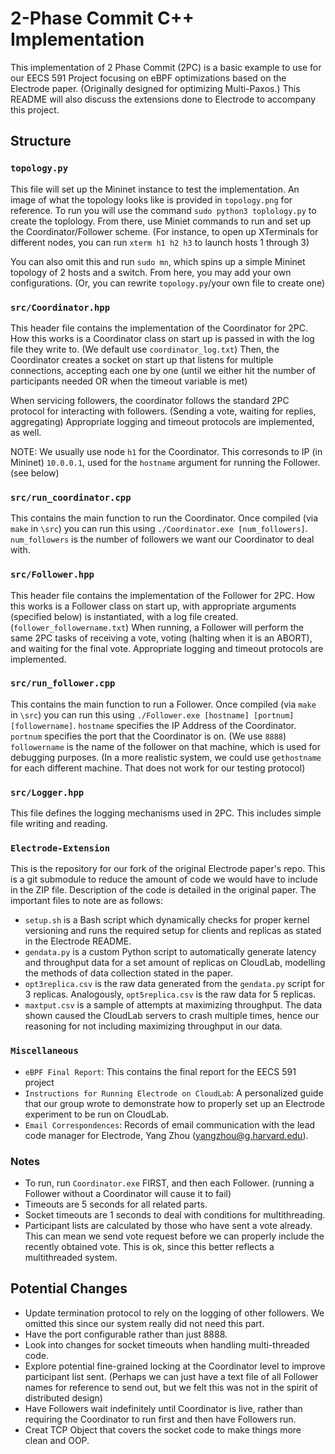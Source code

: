 # 2-Phase Commit C++ Implementation
This implementation of 2 Phase Commit (2PC) is a basic example to use for our EECS 591 Project focusing on eBPF optimizations based on the Electrode paper. (Originally designed for optimizing Multi-Paxos.) This README will also discuss the extensions done to Electrode to accompany this project.

## Structure
### `topology.py`
This file will set up the Mininet instance to test the implementation. An image of what the topology looks like is provided in `topology.png` for reference. To run you will use the command `sudo python3 toplology.py` to create the toplology. From there, use Miniet commands to run and set up the Coordinator/Follower scheme. (For instance, to open up XTerminals for different nodes, you can run `xterm h1 h2 h3` to launch hosts 1 through 3)

You can also omit this and run `sudo mn`, which spins up a simple Mininet topology of 2 hosts and a switch. From here, you may add your own configurations. (Or, you can rewrite `topology.py`/your own file to create one)

### `src/Coordinator.hpp`
This header file contains the implementation of the Coordinator for 2PC. How this works is a Coordinator class on start up is passed in with the log file they write to. (We default use `coordinator_log.txt`) Then, the Coordinator creates a socket on start up that listens for multiple connections, accepting each one by one (until we either hit the number of participants needed OR when the timeout variable is met)

When servicing followers, the coordinator follows the standard 2PC protocol for interacting with followers. (Sending a vote, waiting for replies, aggregating) Appropriate logging and timeout protocols are implemented, as well. 

NOTE: We usually use node `h1` for the Coordinator. This corresonds to IP (in Mininet) `10.0.0.1`, used for the `hostname` argument for running the Follower. (see below)

### `src/run_coordinator.cpp`
This contains the main function to run the Coordinator. Once compiled (via `make` in `\src`) you can run this using `./Coordinator.exe [num_followers]`. `num_followers` is the number of followers we want our Coordinator to deal with.

### `src/Follower.hpp`
This header file contains the implementation of the Follower for 2PC. How this works is a Follower class on start up, with appropriate arguments (specified below) is instantiated, with a log file created. (`follower_followername.txt`)
When running, a Follower will perform the same 2PC tasks of receiving a vote, voting (halting when it is an ABORT), and waiting for the final vote. Appropriate logging and timeout protocols are implemented. 

### `src/run_follower.cpp`
This contains the main function to run a Follower. Once compiled (via `make` in `\src`) you can run this using `./Follower.exe [hostname] [portnum] [followername]`. `hostname` specifies the IP Address of the Coordinator. `portnum` specifies the port that the Coordinator is on. (We use `8888`) `followername` is the name of the follower on that machine, which is used for debugging purposes. (In a more realistic system, we could use `gethostname` for each different machine. That does not work for our testing protocol)

### `src/Logger.hpp`
This file defines the logging mechanisms used in 2PC. This includes simple file writing and reading.

### `Electrode-Extension`
This is the repository for our fork of the original Electrode paper's repo. This is a git submodule to reduce the amount of code we would have to include in the ZIP file. Description of the code is detailed in the original paper. The important files to note are as follows:
* `setup.sh` is a Bash script which dynamically checks for proper kernel versioning and runs the required setup for clients and replicas as stated in the Electrode README.
* `gendata.py` is a custom Python script to automatically generate latency and throughput data for a set amount of replicas on CloudLab, modelling the methods of data collection stated in the paper.
* `opt3replica.csv` is the raw data generated from the `gendata.py` script for 3 replicas. Analogously, `opt5replica.csv` is the raw data for 5 replicas.
* `maxtput.csv` is a sample of attempts at maximizing throughput. The data shown caused the CloudLab servers to crash multiple times, hence our reasoning for not including maximizing throughput in our data.

### `Miscellaneous`
* `eBPF Final Report`: This contains the final report for the EECS 591 project
* `Instructions for Running Electrode on CloudLab`: A personalized guide that our group wrote to demonstrate how to properly set up an Electrode experiment to be run on CloudLab.
* `Email Correspondences`: Records of email communication with the lead code manager for Electrode, Yang Zhou (yangzhou@g.harvard.edu).

### Notes
* To run, run `Coordinator.exe` FIRST, and then each Follower. (running a Follower without a Coordinator will cause it to fail)
* Timeouts are 5 seconds for all related parts.
* Socket timeouts are 1 seconds to deal with conditions for multithreading.
* Participant lists are calculated by those who have sent a vote already. This can mean we send vote request before we can properly include the recently obtained vote. This is ok, since this better reflects a multithreaded system.

## Potential Changes
* Update termination protocol to rely on the logging of other followers. We omitted this since our system really did not need this part.
* Have the port configurable rather than just 8888.
* Look into changes for socket timeouts when handling multi-threaded code.
* Explore potential fine-grained locking at the Coordinator level to improve participant list sent. (Perhaps we can just have a text file of all Follower names for reference to send out, but we felt this was not in the spirit of distributed design)
* Have Followers wait indefinitely until Coordinator is live, rather than requiring the Coordinator to run first and then have Followers run.
* Creat TCP Object that covers the socket code to make things more clean and OOP.